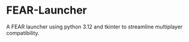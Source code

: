 # FEAR-Launcher
A FEAR launcher using python 3.12 and tkinter to streamline multiplayer compatibility.
